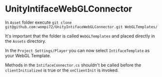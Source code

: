 # UnityIntifaceWebGLConnector

In `Asset` folder execute `git clone git@github.com:wompi72/UnityIntifaceWebGLConnector.git WebGLTemplates/`

It's important that the folder is called `WebGLTemplates` and placed directly in the `Assets` directory.

In the `Project Settings/Player` you can now select `IntifaceTemplate` as your WebGL Template.

Methods in the `IntifaceConnector.cs` shouldn't be called before the `clientInitialized` is true or the `onClientInit` is invoked.